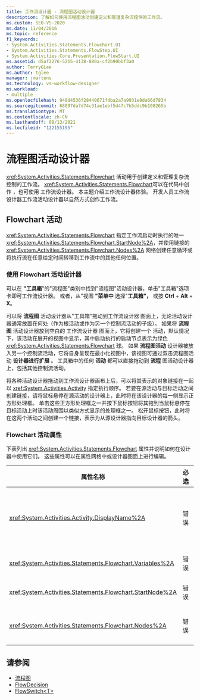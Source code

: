 ```yaml
---
title: 工作流设计器 - 流程图活动设计器
description: 了解如何使用流程图活动创建定义和管理复杂流控件的工作流。
ms.custom: SEO-VS-2020
ms.date: 11/04/2016
ms.topic: reference
f1_keywords:
- System.Activities.Statements.Flowchart.UI
- System.Activities.Statements.FlowStep.UI
- System.Activities.Core.Presentation.FlowStart.UI
ms.assetid: d5af2276-5215-4138-880a-cf2b90bbf3a0
author: TerryGLee
ms.author: tglee
manager: jmartens
ms.technology: vs-workflow-designer
ms.workload:
- multiple
ms.openlocfilehash: 948d4536f28440671fdba2a7a9931e0da66d7834
ms.sourcegitcommit: 68897da7d74c31ae1ebf5d47c7b5ddc9b108265b
ms.translationtype: MT
ms.contentlocale: zh-CN
ms.lasthandoff: 08/13/2021
ms.locfileid: "122155195"
---
```

# <a name="flowchart-activity-designer"></a>流程图活动设计器

<xref:System.Activities.Statements.Flowchart> 活动用于创建定义和管理复杂流控制的工作流。 <xref:System.Activities.Statements.Flowchart>可以在代码中创作 ，也可使用 工作流设计器。 本主题介绍工作流设计器体验。 开发人员工作流设计器工作流活动设计器以自然方式创作工作流。

## <a name="the-flowchart-activity"></a>Flowchart 活动

<xref:System.Activities.Statements.Flowchart> 指定工作流启动时执行的唯一 <xref:System.Activities.Statements.Flowchart.StartNode%2A>，并使用链接的 <xref:System.Activities.Statements.Flowchart.Nodes%2A> 网络创建任意循环或将执行流在任意给定时间转移到工作流中的其他任何位置。

### <a name="using-the-flowchart-activity-designer"></a>使用 Flowchart 活动设计器

可以在 **"工具箱**"的"流程图"类别中找到"流程图"活动设计器，单击"工具箱"选项卡即可工作流设计器。  或者，从"视图 **"菜单中** 选择"**工具箱"，** 或按 **Ctrl** + **Alt** + **X**。

可以将 **流程图** 活动设计器从"工具箱"拖动到工作流设计器 图面上，无论活动设计器通常放置在何处（作为根活动或作为另一个控制流活动的子级）。 如果将 **流程图** 活动设计器放到空白的 工作流设计器 图面上，它将创建一个 活动，默认情况下，该活动在展开的视图中显示，其中启动执行的启动节点表示为绿色 <xref:System.Activities.Statements.Flowchart> 球。 如果 **流程图活动** 设计器被放入另一个控制流活动，它将自身呈现在最小化视图中，该视图可通过双击流程图活动 **设计器进行扩展** 。 工具箱中的任何 **活动** 都可以直接拖动到 **流程** 图活动设计器上，包括其他控制流活动。

将各种活动设计器拖动到工作流设计器画布上后，可以将其表示的对象链接在一起以 <xref:System.Activities.Activity> 指定执行顺序。 若要在源活动与目标活动之间创建链接，请将鼠标悬停在源活动的设计器上，此时将在该设计器的每一侧显示正方形处理框。 单击这些正方形处理框之一并按下鼠标按钮将其拖到当鼠标悬停在目标活动上时该活动周围以类似方式显示的处理框之一。 松开鼠标按钮，此时将在这两个活动之间创建一个链接，表示为从源设计器指向目标设计器的箭头。

### <a name="flowchart-activity-properties"></a>Flowchart 活动属性

下表列出 <xref:System.Activities.Statements.Flowchart> 属性并说明如何在设计器中使用它们。 这些属性可以在属性网格中或设计器图面上进行编辑。

|属性名称|必选|使用情况|
|-|--------------|-|
|<xref:System.Activities.Activity.DisplayName%2A>|错误|指定活动设计器在标头中的显示名称。 默认值为 Flowchart。 可以在"属性"窗口中编辑 **该值，也可以** 直接在活动设计器标头上编辑该值。<br /><br /> 虽然 <xref:System.Activities.Activity.DisplayName%2A> 不是绝对必需的，但最好使用该属性。|
|<xref:System.Activities.Statements.Flowchart.Variables%2A>|错误|作用范围在此 <xref:System.Activities.Statements.Flowchart> 内以在其子活动间共享状态的变量的集合。|
|<xref:System.Activities.Statements.Flowchart.StartNode%2A>|错误|在 <xref:System.Activities.Statements.FlowNode> 启动时执行的 <xref:System.Activities.Statements.Flowchart>。|
|<xref:System.Activities.Statements.Flowchart.Nodes%2A>|错误|包含 <xref:System.Activities.Statements.FlowNode> 中的 <xref:System.Activities.Statements.Flowchart> 对象的集合。|

## <a name="see-also"></a>请参阅

- [流程图](../workflow-designer/flowchart-activity-designers.md)
- [FlowDecision](../workflow-designer/flowdecision-activity-designer.md)
- [FlowSwitch\<T>](../workflow-designer/flowswitch-t-activity-designer.md)
